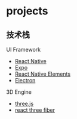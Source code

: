 # projects

## 技术栈

UI Framework

- [React Native](https://github.com/facebook/react-native.git)
- [Expo](https://github.com/expo/expo.git)
- [React Native Elements](https://github.com/react-native-elements/react-native-elements.git)
- [Electron](https://github.com/electron/electron.git)

3D Engine

- [three.js](https://github.com/mrdoob/three.js.git)
- [react three fiber](https://github.com/pmndrs/react-three-fiber.git)
